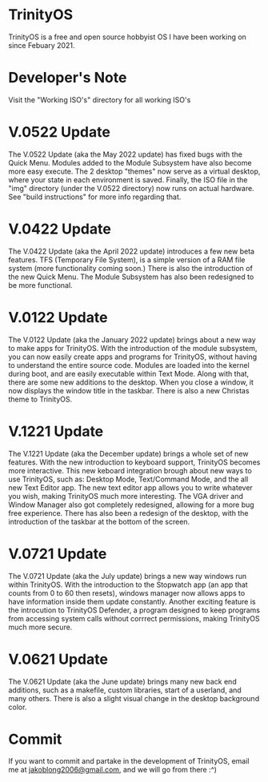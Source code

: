 # TrinityOS
TrinityOS is a free and open source hobbyist OS I have been working on since Febuary 2021.

# Developer's Note
Visit the "Working ISO's" directory for all working ISO's

# V.0522 Update
The V.0522 Update (aka the May 2022 update) has fixed bugs with the Quick Menu. Modules added to the Module Subsystem have also become more easy execute. The 2 desktop "themes" now serve as a virtual desktop, where your state in each environment is saved. Finally, the ISO file in the "img" directory (under the V.0522 directory) now runs on actual hardware. See "build instructions" for more info regarding that.

# V.0422 Update
The V.0422 Update (aka the April 2022 update) introduces a few new beta features. TFS (Temporary File System), is a simple version of a RAM file system (more functionality coming soon.) There is also the introduction of the new Quick Menu. The Module Subsystem has also been redesigned to be more functional.

# V.0122 Update
The V.0122 Update (aka the January 2022 update) brings about a new way to make apps for TrinityOS. With the introduction of the module subsystem, you can now easily create apps and programs for TrinityOS, without having to understand the entire source code. Modules are loaded into the kernel during boot, and are easily executable within Text Mode. Along with that, there are some new additions to the desktop. When you close a window, it now displays the window title in the taskbar. There is also a new Christas theme to TrinityOS.

# V.1221 Update
The V.1221 Update (aka the December update) brings a whole set of new features. With the new introduction to keyboard support, TrinityOS becomes more interactive. This new keboard integration brough about new ways to use TrinityOS, such as: Desktop Mode, Text/Command Mode, and the all new Text Editor app. The new text editor app allows you to write whatever you wish, making TrinityOS much more interesting. The VGA driver and Window Manager also got completely redesigned, allowing for a more bug free experience. There has also been a redesign of the desktop, with the introduction of the taskbar at the bottom of the screen.

# V.0721 Update
The V.0721 Update (aka the July update) brings a new way windows run within TrinityOS. With the introduction to the Stopwatch app (an app that counts from 0 to 60 then resets), windows manager now allows apps to have information inside them update constantly.
Another exciting feature is the introcution to TrinityOS Defender, a program designed to keep programs from accessing system calls without corrrect permissions, making TrinityOS much more secure.

# V.0621 Update
The V.0621 Update (aka the June update) brings many new back end additions, such as a makefile, custom libraries, start of a userland, and many others. There is also a slight visual change in the desktop background color.

# Commit
If you want to commit and partake in the development of TrinityOS, email me at jakoblong2006@gmail.com, and we will go from there :^)
